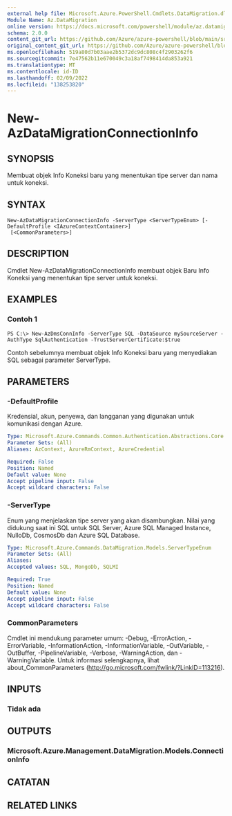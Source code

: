 ```yaml
---
external help file: Microsoft.Azure.PowerShell.Cmdlets.DataMigration.dll-Help.xml
Module Name: Az.DataMigration
online version: https://docs.microsoft.com/powershell/module/az.datamigration/New-AzDataMigrationConnectionInfo
schema: 2.0.0
content_git_url: https://github.com/Azure/azure-powershell/blob/main/src/DataMigration/DataMigration/help/New-AzDataMigrationConnectionInfo.md
original_content_git_url: https://github.com/Azure/azure-powershell/blob/main/src/DataMigration/DataMigration/help/New-AzDataMigrationConnectionInfo.md
ms.openlocfilehash: 519a80d7b03aae2b5372dc9dc808c4f2903262f6
ms.sourcegitcommit: 7e47562b11e670049c3a18af7498414da853a921
ms.translationtype: MT
ms.contentlocale: id-ID
ms.lasthandoff: 02/09/2022
ms.locfileid: "138253820"
---
```

# New-AzDataMigrationConnectionInfo

## SYNOPSIS
Membuat objek Info Koneksi baru yang menentukan tipe server dan nama untuk koneksi.

## SYNTAX

```
New-AzDataMigrationConnectionInfo -ServerType <ServerTypeEnum> [-DefaultProfile <IAzureContextContainer>]
 [<CommonParameters>]
```

## DESCRIPTION
Cmdlet New-AzDataMigrationConnectionInfo membuat objek Baru Info Koneksi yang menentukan tipe server untuk koneksi. 

## EXAMPLES

### Contoh 1
```
PS C:\> New-AzDmsConnInfo -ServerType SQL -DataSource mySourceServer -AuthType SqlAuthentication -TrustServerCertificate:$true
```

Contoh sebelumnya membuat objek Info Koneksi baru yang menyediakan SQL sebagai parameter ServerType.

## PARAMETERS

### -DefaultProfile
Kredensial, akun, penyewa, dan langganan yang digunakan untuk komunikasi dengan Azure.

```yaml
Type: Microsoft.Azure.Commands.Common.Authentication.Abstractions.Core.IAzureContextContainer
Parameter Sets: (All)
Aliases: AzContext, AzureRmContext, AzureCredential

Required: False
Position: Named
Default value: None
Accept pipeline input: False
Accept wildcard characters: False
```

### -ServerType
Enum yang menjelaskan tipe server yang akan disambungkan. Nilai yang didukung saat ini SQL untuk SQL Server, Azure SQL Managed Instance, NulloDb, CosmosDb dan Azure SQL Database. 

```yaml
Type: Microsoft.Azure.Commands.DataMigration.Models.ServerTypeEnum
Parameter Sets: (All)
Aliases:
Accepted values: SQL, MongoDb, SQLMI

Required: True
Position: Named
Default value: None
Accept pipeline input: False
Accept wildcard characters: False
```

### CommonParameters
Cmdlet ini mendukung parameter umum: -Debug, -ErrorAction, -ErrorVariable, -InformationAction, -InformationVariable, -OutVariable, -OutBuffer, -PipelineVariable, -Verbose, -WarningAction, dan -WarningVariable. Untuk informasi selengkapnya, lihat about_CommonParameters (http://go.microsoft.com/fwlink/?LinkID=113216).

## INPUTS

### Tidak ada

## OUTPUTS

### Microsoft.Azure.Management.DataMigration.Models.ConnectionInfo

## CATATAN

## RELATED LINKS
